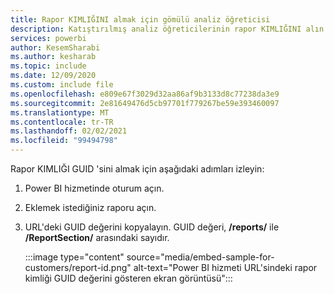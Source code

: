 ```yaml
---
title: Rapor KIMLIĞINI almak için gömülü analiz öğreticisi
description: Katıştırılmış analiz öğreticilerinin rapor KIMLIĞINI alın.
services: powerbi
author: KesemSharabi
ms.author: kesharab
ms.topic: include
ms.date: 12/09/2020
ms.custom: include file
ms.openlocfilehash: e809e67f3029d32aa86af9b3133d8c77238da3e9
ms.sourcegitcommit: 2e81649476d5cb97701f779267be59e393460097
ms.translationtype: MT
ms.contentlocale: tr-TR
ms.lasthandoff: 02/02/2021
ms.locfileid: "99494798"
---
```

Rapor KIMLIĞI GUID 'sini almak için aşağıdaki adımları izleyin:

1. Power BI hizmetinde oturum açın.

2. Eklemek istediğiniz raporu açın.

3. URL'deki GUID değerini kopyalayın. GUID değeri, **/reports/** ile **/ReportSection/** arasındaki sayıdır.

    :::image type="content" source="media/embed-sample-for-customers/report-id.png" alt-text="Power BI hizmeti URL'sindeki rapor kimliği GUID değerini gösteren ekran görüntüsü":::